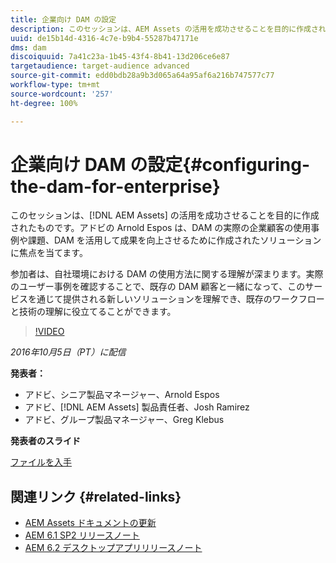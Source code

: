 ```yaml
---
title: 企業向け DAM の設定
description: このセッションは、AEM Assets の活用を成功させることを目的に作成されたものです。アドビの Arnold Espos は、DAM の実際の企業顧客の使用事例や課題、DAM を活用して成果を向上させるために作成されたソリューションに焦点を当てます。参加者は、自社環境における DAM の使用方法に関する理解が深まります。実際のユーザー事例を確認することで、既存の DAM 顧客と一緒になって、このサービスを通じて提供される新しいソリューションを理解でき、既存のワークフローと技術の理解に役立てることができます。
uuid: de15b14d-4316-4c7e-b9b4-55287b47171e
dms: dam
discoiquuid: 7a41c23a-1b45-43f4-8b41-13d206ce6e87
targetaudience: target-audience advanced
source-git-commit: edd0bdb28a9b3d065a64a95af6a216b747577c77
workflow-type: tm+mt
source-wordcount: '257'
ht-degree: 100%

---
```


# 企業向け DAM の設定{#configuring-the-dam-for-enterprise}

このセッションは、[!DNL AEM Assets] の活用を成功させることを目的に作成されたものです。アドビの Arnold Espos は、DAM の実際の企業顧客の使用事例や課題、DAM を活用して成果を向上させるために作成されたソリューションに焦点を当てます。

参加者は、自社環境における DAM の使用方法に関する理解が深まります。実際のユーザー事例を確認することで、既存の DAM 顧客と一緒になって、このサービスを通じて提供される新しいソリューションを理解でき、既存のワークフローと技術の理解に役立てることができます。

>[!VIDEO](https://video.tv.adobe.com/v/19298/?quality=9)

*2016年10月5日（PT）に配信*

**発表者：**

* アドビ、シニア製品マネージャー、Arnold Espos
* アドビ、[!DNL AEM Assets] 製品責任者、Josh Ramirez
* アドビ、グループ製品マネージャー、Greg Klebus

**発表者のスライド**

[ファイルを入手](assets/assets-webinar-oct5final.pdf)

## 関連リンク {#related-links}

* [AEM Assets ドキュメントの更新](https://docs.adobe.com/content/docs/ja/aem/recent-documentation-updates.html)
* [AEM 6.1 SP2 リリースノート](https://docs.adobe.com/docs/ja/aem/6-1/release-notes-sp2.html)
* [AEM 6.2 デスクトップアプリリリースノート](https://docs.adobe.com/docs/en/aem/6-2/desktop-app-release-notes.html)